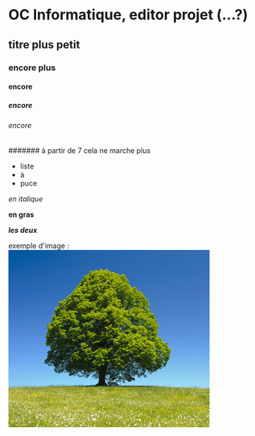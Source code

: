 # OC Informatique, editor projet (...?)

## titre plus petit

### encore plus

#### encore

##### encore

###### encore

####### à partir de 7 cela ne marche plus

- liste
- à 
- puce

_en italique_

__en gras__

___les deux___


exemple d'image : ![tree](img/tree.jpg)

